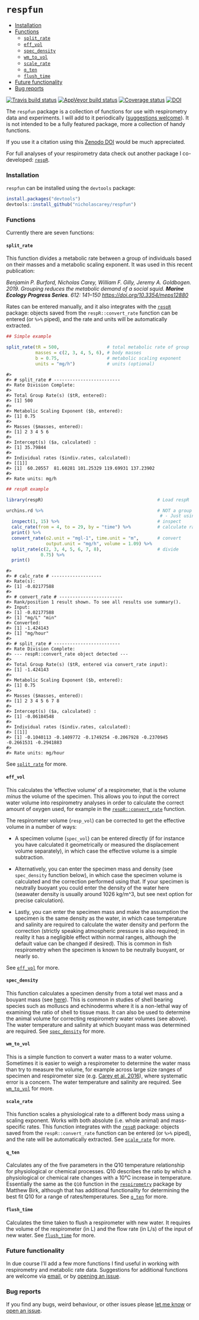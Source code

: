 `respfun`
================

  - [Installation](#installation)
  - [Functions](#functions)
      - [`split_rate`](#split_rate)
      - [`eff_vol`](#eff_vol)
      - [`spec_density`](#spec_density)
      - [`wm_to_vol`](#wm_to_vol)
      - [`scale_rate`](#scale_rate)
      - [`q_ten`](#q_ten)
      - [`flush_time`](#flush_time)
  - [Future functionality](#future-functionality)
  - [Bug reports](#bug-reports)

<!-- README.md is generated from README.Rmd. Please edit that file -->

[![Travis build
status](https://travis-ci.org/nicholascarey/respfun.svg?branch=master)](https://travis-ci.org/nicholascarey/respfun)
[![AppVeyor build
status](https://ci.appveyor.com/api/projects/status/github/nicholascarey/respfun?branch=master&svg=true)](https://ci.appveyor.com/project/nicholascarey/respfun)
[![Coverage
status](https://codecov.io/gh/nicholascarey/respfun/branch/master/graph/badge.svg)](https://codecov.io/github/nicholascarey/respfun?branch=master)
[![DOI](https://zenodo.org/badge/174339770.svg)](https://zenodo.org/badge/latestdoi/174339770)

The `respfun` package is a collection of functions for use with
respirometry data and experiments. I will add to it periodically
([suggestions
welcome](https://github.com/nicholascarey/respfun/issues)). It is not
intended to be a fully featured package, more a collection of handy
functions.

If you use it a citation using this [Zenodo
DOI](https://zenodo.org/record/3668902) would be much appreciated.

For full analyses of your respirometry data check out another package I
co-developed: [`respR`](https://github.com/januarharianto/respR).

### Installation

`respfun` can be installed using the `devtools` package:

``` r
install.packages("devtools")
devtools::install_github("nicholascarey/respfun")
```

### Functions

Currently there are seven functions:

#### `split_rate`

This function divides a metabolic rate between a group of individuals
based on their masses and a metabolic scaling exponent. It was used in
this recent publication:

*Benjamin P. Burford, Nicholas Carey, William F. Gilly, Jeremy A.
Goldbogen. 2019. Grouping reduces the metabolic demand of a social
squid. **Marine Ecology Progress Series**. 612: 141–150
<https://doi.org/10.3354/meps12880>*

Rates can be entered manually, and it also integrates with the
[`respR`](https://github.com/januarharianto/respR) package: objects
saved from the `respR::convert_rate` function can be entered (or `%>%`
piped), and the rate and units will be automatically extracted.

``` r
## Simple example

split_rate(tR = 500,                  # total metabolic rate of group
           masses = c(2, 3, 4, 5, 6), # body masses
           b = 0.75,                  # metabolic scaling exponent
           units = "mg/h")            # units (optional)
```

    #> 
    #> # split_rate # -------------------------
    #> Rate Division Complete: 
    #> 
    #> Total Group Rate(s) ($tR, entered):           
    #> [1] 500
    #> 
    #> Metabolic Scaling Exponent ($b, entered):  
    #> [1] 0.75
    #> 
    #> Masses ($masses, entered): 
    #> [1] 2 3 4 5 6
    #> 
    #> Intercept(s) ($a, calculated) :               
    #> [1] 35.79844
    #> 
    #> Individual rates ($indiv.rates, calculated): 
    #> [[1]]
    #> [1]  60.20557  81.60281 101.25329 119.69931 137.23902
    #> 
    #> Rate units: mg/h

``` r
## respR example

library(respR)                                           # Load respR

urchins.rd %>%                                           # NOT a group respirometry experiment,
                                                          # - Just using it as an example,
  inspect(1, 15) %>%                                     # inspect
  calc_rate(from = 4, to = 29, by = "time") %>%          # calculate rate
  print() %>%
  convert_rate(o2.unit = "mgl-1", time.unit = "m",       # convert
               output.unit = "mg/h", volume = 1.09) %>%
  split_rate(c(2, 3, 4, 5, 6, 7, 8),                     # divide
             0.75) %>%
  print()
```

    #> 
    #> # calc_rate # -------------------
    #> Rate(s):
    #> [1] -0.02177588
    #> 
    #> # convert_rate # ------------------------
    #> Rank/position 1 result shown. To see all results use summary().
    #> Input:
    #> [1] -0.02177588
    #> [1] "mg/L" "min" 
    #> Converted:
    #> [1] -1.424143
    #> [1] "mg/hour"
    #> 
    #> # split_rate # -------------------------
    #> Rate Division Complete: 
    #> --- respR::convert_rate object detected ---
    #> 
    #> Total Group Rate(s) ($tR, entered via convert_rate input):
    #> [1] -1.424143
    #> 
    #> Metabolic Scaling Exponent ($b, entered):  
    #> [1] 0.75
    #> 
    #> Masses ($masses, entered): 
    #> [1] 2 3 4 5 6 7 8
    #> 
    #> Intercept(s) ($a, calculated) :               
    #> [1] -0.06184548
    #> 
    #> Individual rates ($indiv.rates, calculated): 
    #> [[1]]
    #> [1] -0.1040113 -0.1409772 -0.1749254 -0.2067928 -0.2370945 -0.2661531 -0.2941883
    #> 
    #> Rate units: mg/hour

See
[`split_rate`](https://nicholascarey.github.io/respfun/reference/split_rate.html)
for more.

#### `eff_vol`

This calculates the ‘effective volume’ of a respirometer, that is the
volume *minus* the volume of the specimen. This allows you to input the
correct water volume into respirometry analyses in order to calculate
the correct amount of oxygen used, for example in the
[`respR::convert_rate`](https://januarharianto.github.io/respR/reference/convert_rate.html)
function.

The respirometer volume (`resp_vol`) can be corrected to get the
effective volume in a number of ways:

  - A specimen volume (`spec_vol`) can be entered directly (if for
    instance you have calculated it geometrically or measured the
    displacement volume separately), in which case the effective volume
    is a simple subtraction.

  - Alternatively, you can enter the specimen mass and density (see
    `spec_density` function below), in which case the specimen volume is
    calculated and the correction performed using that. If your specimen
    is neutrally buoyant you could enter the density of the water here
    (seawater density is usually around 1026 kg/m^3, but see next option
    for precise calculation).

  - Lastly, you can enter the specimen mass and make the assumption the
    specimen is the same density as the water, in which case temperature
    and salinity are required to calculate the water density and perform
    the correction (strictly speaking atmospheric pressure is also
    required; in reality it has a negligible effect within normal
    ranges, although the default value can be changed if desired). This
    is common in fish respirometry when the specimen is known to be
    neutrally buoyant, or nearly so.

See
[`eff_vol`](https://nicholascarey.github.io/respfun/reference/eff_vol.html)
for more.

#### `spec_density`

This function calculates a specimen density from a total wet mass and a
bouyant mass (see
[here](https://www.researchgate.net/publication/266911357_Buoyant_weight_technique_Application_to_freshwater_bivalves)).
This is common in studies of shell bearing species such as molluscs and
echinoderms where it is a non-lethal way of examining the ratio of shell
to tissue mass. It can also be used to determine the animal volume for
correcting respirometry water volumes (see above). The water temperature
and salinity at which buoyant mass was determined are required. See
[`spec_density`](https://nicholascarey.github.io/respfun/reference/spec_density.html)
for more.

#### `wm_to_vol`

This is a simple function to convert a water mass to a water volume.
Sometimes it is easier to weigh a respirometer to determine the water
mass than try to measure the volume, for example across large size
ranges of specimen and respirometer size (e.g. [Carey et
al. 2016](https://www.dropbox.com/s/d4zp3vm6xakzkts/Carey%20et%20al%20JEB%202016.pdf?dl=0)),
where systematic error is a concern. The water temperature and salinity
are required. See
[`wm_to_vol`](https://nicholascarey.github.io/respfun/reference/wm_to_vol.html)
for more.

#### `scale_rate`

This function scales a physiological rate to a different body mass using
a scaling exponent. Works with both absolute (i.e. whole animal) and
mass-specific rates. This function integrates with the
[`respR`](https://github.com/januarharianto/respR) package: objects
saved from the `respR::convert_rate` function can be entered (or `%>%`
piped), and the rate will be automatically extracted. See
[`scale_rate`](https://nicholascarey.github.io/respfun/reference/scale_rate.html)
for more.

#### `q_ten`

Calculates any of the five parameters in the Q10 temperature
relationship for physiological or chemical processes. Q10 describes the
ratio by which a physiological or chemical rate changes with a 10°C
increase in temperature. Essentially the same as the `Q10` function in
the
[`respirometry`](https://cran.r-project.org/web/packages/respirometry/index.html)
package by Matthew Birk, although that has additional functionality for
determining the best fit Q10 for a range of rates/temperatures. See
[`q_ten`](https://nicholascarey.github.io/respfun/reference/q_ten.html)
for more.

#### `flush_time`

Calculates the time taken to flush a respirometer with new water. It
requires the volume of the respirometer (in L) and the flow rate (in
L/s) of the input of new water. See
[`flush_time`](https://nicholascarey.github.io/respfun/reference/flush_time.html)
for more.

### Future functionality

In due course I’ll add a few more functions I find useful in working
with respirometry and metabolic rate data. Suggestions for additional
functions are welcome via [email](mailto:nicholascarey@gmail.com), or by
[opening an issue](https://github.com/nicholascarey/respfun/issues).

### Bug reports

If you find any bugs, weird behaviour, or other issues please [let me
know](mailto:nicholascarey@gmail.com) or [open an
issue](https://github.com/nicholascarey/respfun/issues).

